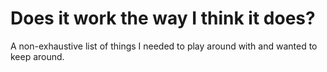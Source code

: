 # Does it work the way I think it does?

A non-exhaustive list of things I needed to play around with and wanted to keep around.